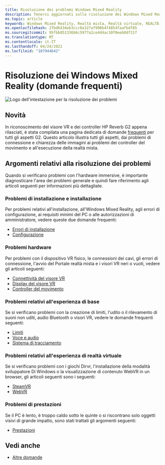 ```yaml
---
title: Risoluzione dei problemi Windows Mixed Reality
description: Tenersi aggiornati sulla risoluzione dei Windows Mixed Reality che va oltre la documentazione di supporto standard per gli utenti.
ms.topic: article
keywords: Windows Mixed Reality, Realtà mista, Realtà virtuale, REALTÀ VIRTUALE, MR, Risoluzione dei problemi, Errori, Guida, Supporto
ms.openlocfilehash: 2fbdb434eb3ccc0a327af990b4f4854faafbdf85
ms.sourcegitcommit: 95fbb851336b6c5977a2ce4d4ac10f0eeb0df31f
ms.translationtype: MT
ms.contentlocale: it-IT
ms.lasthandoff: 04/24/2021
ms.locfileid: "107944642"
---
```

# <a name="troubleshooting-windows-mixed-reality-faqs"></a>Risoluzione dei Windows Mixed Reality (domande frequenti)

![Logo dell'intestazione per la risoluzione dei problemi](images/1050px-Mixedrealityportal.png)

## <a name="whats-new"></a>Novità

In riconoscimento del visore VR e dei controller HP Reverb G2 appena rilasciati, è stata compilata una pagina dedicata di domande [frequenti](reverbG2-faq.yml) per tutti gli aspetti G2. Questo articolo illustra tutti gli aspetti, dai problemi di connessione e chiarezza delle immagini ai problemi dei controller del movimento e all'esecuzione della realtà mista.

## <a name="troubleshooting-topics"></a>Argomenti relativi alla risoluzione dei problemi

Quando si verificano problemi con l'hardware immersive, è importante diagnosticare l'area dei problemi generale e quindi fare riferimento agli articoli seguenti per informazioni più dettagliate. 

### <a name="installation-and-setup-issues"></a>Problemi di installazione e installazione

Per problemi relativi all'installazione, all'Windows Mixed Reality, agli errori di configurazione, ai requisiti minimi del PC o alle autorizzazioni di amministratore, vedere queste due domande frequenti:

- [Errori di installazione](installation_errors.md)
- [Configurazione](wmr-setup-faq.yml)

### <a name="hardware-issues"></a>Problemi hardware

Per problemi con il dispositivo VR fisico, le connessioni dei cavi, gli errori di connessione, l'avvio del Portale realtà mista e i visori VR neri o vuoti, vedere gli articoli seguenti:

- [Connettività del visore VR](headset-connectivity.md)
- [Display del visore VR](headset-display.md)
- [Controller del movimento](motion-controller-problems.md)

### <a name="core-experience-issues"></a>Problemi relativi all'esperienza di base

Se si verificano problemi con la creazione di limiti, l'udito o il rilevamento di suoni non uditi, audio Bluetooth o visori VR, vedere le domande frequenti seguenti:

- [Limiti](boundary-questions.md)
- [Voce e audio](speech-and-audio.md)
- [Sistema di tracciamento](tracking.md)

### <a name="vr-experience-issues"></a>Problemi relativi all'esperienza di realtà virtuale

Se si verificano problemi con i giochi Dirvr, l'installazione della modalità sviluppatore Di Windows o la visualizzazione di contenuto WebVR in un browser, gli articoli seguenti sono i seguenti:

- [SteamVR](steamvr-questions.md)
- [WebVR](webvr-questions.md)

### <a name="performance-issues"></a>Problemi di prestazioni 

Se il PC è lento, è troppo caldo sotto le quinte o si riscontrano solo oggetti visivi di grande impatto, sono stati trattati gli argomenti seguenti:

- [Prestazioni](performance-questions.md)

## <a name="see-also"></a>Vedi anche
- [Altre domande](other-questions.md)

